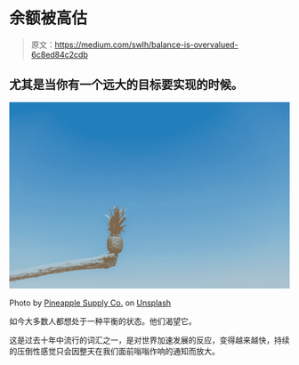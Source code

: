 # 余额被高估

> 原文：<https://medium.com/swlh/balance-is-overvalued-6c8ed84c2cdb>

## 尤其是当你有一个远大的目标要实现的时候。

![](img/65baef4815ac7f7a271d78edc1759fc0.png)

Photo by [Pineapple Supply Co.](https://unsplash.com/@pineapple?utm_source=unsplash&utm_medium=referral&utm_content=creditCopyText) on [Unsplash](https://unsplash.com/search/photos/balance?utm_source=unsplash&utm_medium=referral&utm_content=creditCopyText)

如今大多数人都想处于一种平衡的状态。他们渴望它。

这是过去十年中流行的词汇之一，是对世界加速发展的反应，变得越来越快，持续的压倒性感觉只会因整天在我们面前嗡嗡作响的通知而放大。